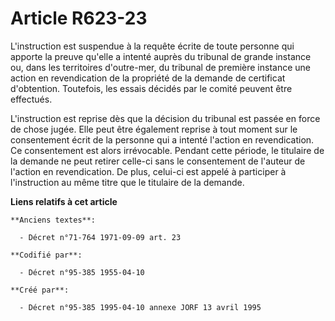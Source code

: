 # Article R623-23

L'instruction est suspendue à la requête écrite de toute personne qui apporte la preuve qu'elle a intenté auprès du tribunal
de grande instance ou, dans les territoires d'outre-mer, du tribunal de première instance une action en revendication de la
propriété de la demande de certificat d'obtention. Toutefois, les essais décidés par le comité peuvent être effectués.

L'instruction est reprise dès que la décision du tribunal est passée en force de chose jugée. Elle peut être également
reprise à tout moment sur le consentement écrit de la personne qui a intenté l'action en revendication. Ce consentement est
alors irrévocable. Pendant cette période, le titulaire de la demande ne peut retirer celle-ci sans le consentement de
l'auteur de l'action en revendication. De plus, celui-ci est appelé à participer à l'instruction au même titre que le
titulaire de la demande.

**Liens relatifs à cet article**

	**Anciens textes**:

	  - Décret n°71-764 1971-09-09 art. 23

	**Codifié par**:

	  - Décret n°95-385 1955-04-10

	**Créé par**:

	  - Décret n°95-385 1995-04-10 annexe JORF 13 avril 1995
